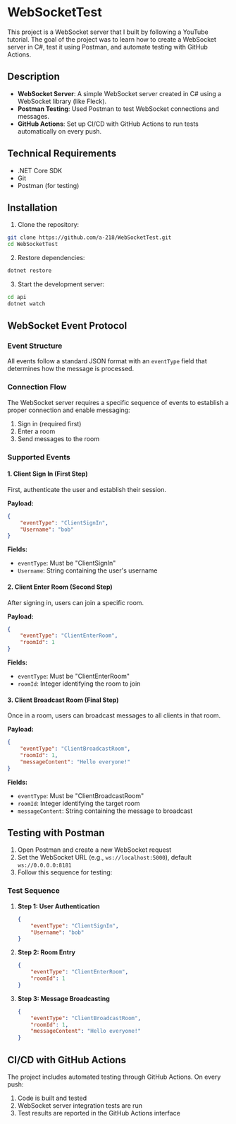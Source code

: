 # WebSocketTest

This project is a WebSocket server that I built by following a YouTube tutorial. The goal of the project was to learn how to create a WebSocket server in C#, test it using Postman, and automate testing with GitHub Actions.

## Description

- **WebSocket Server**: A simple WebSocket server created in C# using a WebSocket library (like Fleck).
- **Postman Testing**: Used Postman to test WebSocket connections and messages.
- **GitHub Actions**: Set up CI/CD with GitHub Actions to run tests automatically on every push.

## Technical Requirements
- .NET Core SDK
- Git
- Postman (for testing)

## Installation

1. Clone the repository:
```bash
git clone https://github.com/a-218/WebSocketTest.git
cd WebSocketTest
```

2. Restore dependencies:
```bash
dotnet restore
```

3. Start the development server:
```bash
cd api
dotnet watch
```

## WebSocket Event Protocol

### Event Structure
All events follow a standard JSON format with an `eventType` field that determines how the message is processed.

### Connection Flow
The WebSocket server requires a specific sequence of events to establish a proper connection and enable messaging:

1. Sign in (required first)
2. Enter a room
3. Send messages to the room

### Supported Events

#### 1. Client Sign In (First Step)
First, authenticate the user and establish their session.

**Payload:**
```json
{
    "eventType": "ClientSignIn",
    "Username": "bob"
}
```

**Fields:**
- `eventType`: Must be "ClientSignIn"
- `Username`: String containing the user's username

#### 2. Client Enter Room (Second Step)
After signing in, users can join a specific room.

**Payload:**
```json
{
    "eventType": "ClientEnterRoom",
    "roomId": 1
}
```

**Fields:**
- `eventType`: Must be "ClientEnterRoom"
- `roomId`: Integer identifying the room to join

#### 3. Client Broadcast Room (Final Step)
Once in a room, users can broadcast messages to all clients in that room.

**Payload:**
```json
{
    "eventType": "ClientBroadcastRoom",
    "roomId": 1,
    "messageContent": "Hello everyone!"
}
```

**Fields:**
- `eventType`: Must be "ClientBroadcastRoom"
- `roomId`: Integer identifying the target room
- `messageContent`: String containing the message to broadcast

## Testing with Postman

1. Open Postman and create a new WebSocket request
2. Set the WebSocket URL (e.g., `ws://localhost:5000`), default `ws://0.0.0.0:8181`
3. Follow this sequence for testing:

### Test Sequence

1. **Step 1: User Authentication**
   ```json
   {
       "eventType": "ClientSignIn",
       "Username": "bob"
   }
   ```

2. **Step 2: Room Entry**
   ```json
   {
       "eventType": "ClientEnterRoom",
       "roomId": 1
   }
   ```


3. **Step 3: Message Broadcasting**
   ```json
   {
       "eventType": "ClientBroadcastRoom",
       "roomId": 1,
       "messageContent": "Hello everyone!"
   }
   ```


## CI/CD with GitHub Actions

The project includes automated testing through GitHub Actions. On every push:

1. Code is built and tested
2. WebSocket server integration tests are run
3. Test results are reported in the GitHub Actions interface

